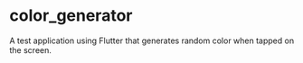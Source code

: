 # color_generator
A test application using Flutter that generates random color when tapped on the screen.
